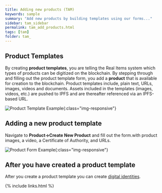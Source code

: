 ```yaml
---
title: Adding new products (TAM)
keywords: sample
summary: "Add new products by building templates using our forms..."
sidebar: tam_sidebar
permalink: tam_add_products.html
tags: [tam]
folder: tam_
---
```


## Product Templates 

By creating **product templates**, you are telling the Real Items system which types of products can be digitized on the blockchain.  By stepping through and filling out the product template form, you add a **product** that is available for creation to the blockchain.  Product templates include, plain text, URLs, images, videos and documents.  Assets included in the templates (images, videos, etc.) are pushed to IPFS and are thereafter referenced via an IPFS-based URL.  

![Product Template Example](product_template_example.png){:class="img-responsive"}

## Adding a new product template 

Navigate to **Product->Create New Product** and fill out the form.with product images, a video, a Certificate of Authority, and URLs.

![Product Form Example](product_form_example.png){:class="img-responsive"}

## After you have created a product template

After you create a product template you can create [digital identities](tam_add_digids.md).

{% include links.html %}
